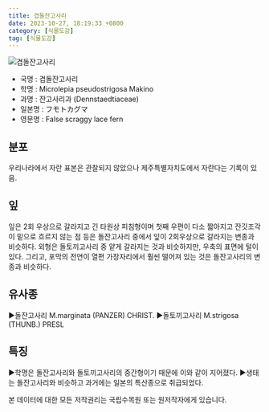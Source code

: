 ```yaml
---
title: 겹돌잔고사리
date: 2023-10-27, 18:19:33 +0800
category: [식물도감]
tag: [식물도감]
---
```




![겹돌잔고사리](http://www.nature.go.kr/fileUpload/plants/basic/Dennstaedtiaceae/Microlepia/3112/1_th2.JPG)
- 국명 : 겹돌잔고사리
- 학명 : Microlepia pseudostrigosa Makino
- 과명 : 잔고사리과 (Dennstaedtiaceae)
- 일본명 : フモトカグマ
- 영문명 : False scraggy lace fern


## 분포
우리나라에서 자란 표본은 관찰되지 않았으나 제주특별자치도에서 자란다는 기록이 있음.
## 잎
잎은 2회 우상으로 갈라지고 긴 타원상 피침형이며 첫째 우편이 다소 짧아지고 잔깃조각이 밑으로 흐르지 않는 점 등은 돌잔고사리 중에서 잎이 2회우상으로 갈라지는 변종과 비슷하다. 외형은 돌토끼고사리 중 얕게 갈라지는 것과 비슷하지만, 우축의 표면에 털이 있다. 그리고, 포막의 전연이 열편 가장자리에서 훨씬 떨어져 있는 것은 돌잔고사리의 변종과 비슷하다.
## 유사종
▶돌잔고사리 M.marginata (PANZER) CHRIST.▶돌토끼고사리 M.strigosa (THUNB.) PRESL
## 특징
▶학명은 돌잔고사리와 돌토끼고사리의 중간형이기 때문에 이와 같이 지어졌다. ▶생태는 돌잔고사리와 비슷하고 과거에는 일본의 특산종으로 취급되었다.






본 데이터에 대한 모든 저작권리는 국립수목원 또는 원저작자에게 있습니다.

